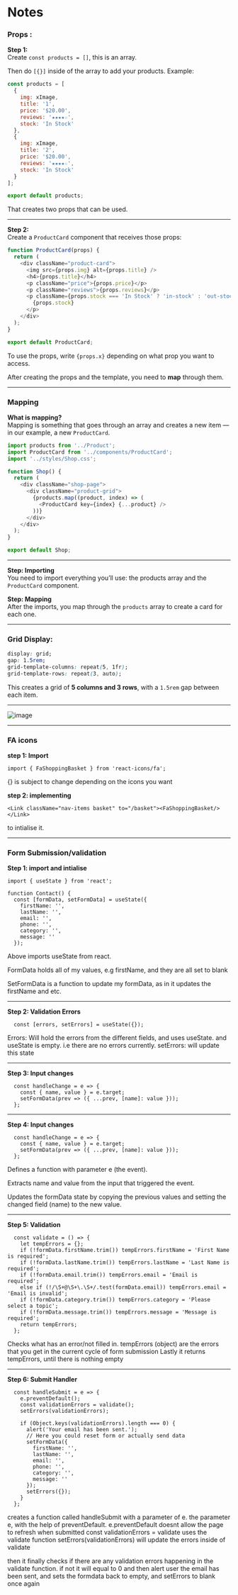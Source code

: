 # Notes

### Props :

**Step 1:**  
Create `const products = []`, this is an array.

Then do `[{}]` inside of the array to add your products. Example:

```js
const products = [
  {
    img: xImage,
    title: '1',
    price: '$20.00',
    reviews: '★★★★☆',
    stock: 'In Stock'
  },
  {
    img: xImage,
    title: '2',
    price: '$20.00',
    reviews: '★★★★☆',
    stock: 'In Stock'
  }
];

export default products;
```

That creates two props that can be used.

---

**Step 2:**  
Create a `ProductCard` component that receives those props:

```js
function ProductCard(props) {
  return (
    <div className="product-card">
      <img src={props.img} alt={props.title} />
      <h4>{props.title}</h4>
      <p className="price">{props.price}</p>
      <p className="reviews">{props.reviews}</p>
      <p className={props.stock === 'In Stock' ? 'in-stock' : 'out-stock'}>
        {props.stock}
      </p>
    </div>
  );
}

export default ProductCard;
```

To use the props, write `{props.x}` depending on what prop you want to access.

After creating the props and the template, you need to **map** through them.

---

### Mapping

**What is mapping?**  
Mapping is something that goes through an array and creates a new item — in our example, a new `ProductCard`.

```js
import products from '../Product';
import ProductCard from '../components/ProductCard';
import '../styles/Shop.css';

function Shop() {
  return (
    <div className="shop-page">
      <div className="product-grid">
        {products.map((product, index) => (
          <ProductCard key={index} {...product} />
        ))}
      </div>
    </div>
  );
}

export default Shop;
```

---

**Step: Importing**  
You need to import everything you’ll use: the products array and the `ProductCard` component.

**Step: Mapping**  
After the imports, you map through the `products` array to create a card for each one.

---

### Grid Display:

```css
display: grid;
gap: 1.5rem;
grid-template-columns: repeat(5, 1fr);
grid-template-rows: repeat(3, auto);
```

This creates a grid of **5 columns and 3 rows**, with a `1.5rem` gap between each item.

---

![image](https://github.com/user-attachments/assets/4b325bdb-071b-4d10-8a36-b10c52d9b185)

---

### FA icons

**step 1: Import**

```import { FaShoppingBasket } from 'react-icons/fa';```

{} is subject to change depending on the icons you want

**step 2: implementing**

```<Link className="nav-items basket" to="/basket"><FaShoppingBasket/></Link> ```
<FaShoppingBasket/> 

to intialise it.

---

### Form Submission/validation

**Step 1: import and intialise**

```
import { useState } from 'react';

function Contact() {
  const [formData, setFormData] = useState({
    firstName: '',
    lastName: '',
    email: '',
    phone: '',
    category: '',
    message: ''
  });
```
Above imports useState from react.

FormData holds all of my values, e.g firstName, and they are all set to blank

SetFormData is a function to update my formData, as in it updates the firstName and etc.

---
**Step 2: Validation Errors**

```
  const [errors, setErrors] = useState({});
```
Errors: Will hold the errors from the different fields, and uses useState. and useState is empty. i.e there are no errors currently.
setErrors: will update this state

----

**Step 3: Input changes**

```
  const handleChange = e => {
    const { name, value } = e.target;
    setFormData(prev => ({ ...prev, [name]: value }));
  };
```
---

**Step 4: Input changes**

```
  const handleChange = e => {
    const { name, value } = e.target;
    setFormData(prev => ({ ...prev, [name]: value }));
  };
```
Defines a function with parameter e (the event).

Extracts name and value from the input that triggered the event.

Updates the formData state by copying the previous values and setting the changed field (name) to the new value.

---

**Step 5: Validation**

```
  const validate = () => {
    let tempErrors = {};
    if (!formData.firstName.trim()) tempErrors.firstName = 'First Name is required';
    if (!formData.lastName.trim()) tempErrors.lastName = 'Last Name is required';
    if (!formData.email.trim()) tempErrors.email = 'Email is required';
    else if (!/\S+@\S+\.\S+/.test(formData.email)) tempErrors.email = 'Email is invalid';
    if (!formData.category.trim()) tempErrors.category = 'Please select a topic';
    if (!formData.message.trim()) tempErrors.message = 'Message is required';
    return tempErrors;
  };
```
Checks what has an error/not filled in.
tempErrors (object) are the errors that you get in the current cycle of form submission
Lastly it returns tempErrors, until there is nothing empty


---

**Step 6: Submit Handler**

```
  const handleSubmit = e => {
    e.preventDefault();
    const validationErrors = validate();
    setErrors(validationErrors);

    if (Object.keys(validationErrors).length === 0) {
      alert('Your email has been sent.');
      // Here you could reset form or actually send data
      setFormData({
        firstName: '',
        lastName: '',
        email: '',
        phone: '',
        category: '',
        message: ''
      });
      setErrors({});
    }
  };
```
creates a function called handleSubmit with a parameter of e.
the parameter e, with the help of preventDefault. e.preventDefault doesnt allow the page to refresh when submitted
const validationErrors = validate uses the validate function
setErrors(validationErrors) will update the errors inside of validate

then it finally checks if there are any validation errors happening in the validate function. if not it will equal to 0 and then alert user the email has been sent, and sets the formdata back to empty,
and setErrors to blank once again
